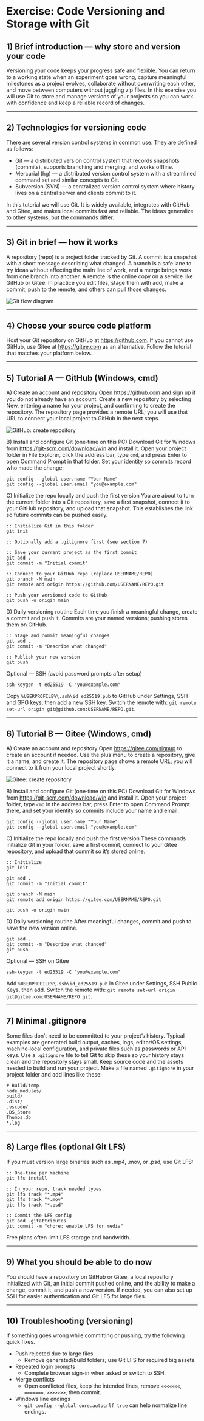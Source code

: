# Exercise: Code Versioning and Storage with Git

## 1) Brief introduction — why store and version your code
Versioning your code keeps your progress safe and flexible. You can return to a working state when an experiment goes wrong, capture meaningful milestones as a project evolves, collaborate without overwriting each other, and move between computers without juggling zip files. In this exercise you will use Git to store and manage versions of your projects so you can work with confidence and keep a reliable record of changes.


---

## 2) Technologies for versioning code
There are several version control systems in common use. They are defined as follows:

- Git — a distributed version control system that records snapshots (commits), supports branching and merging, and works offline.
- Mercurial (hg) — a distributed version control system with a streamlined command set and similar concepts to Git.
- Subversion (SVN) — a centralized version control system where history lives on a central server and clients commit to it.

In this tutorial we will use Git. It is widely available, integrates with GitHub and Gitee, and makes local commits fast and reliable. The ideas generalize to other systems, but the commands differ.


---

## 3) Git in brief — how it works
A repository (repo) is a project folder tracked by Git. A commit is a snapshot with a short message describing what changed. A branch is a safe lane to try ideas without affecting the main line of work, and a merge brings work from one branch into another. A remote is the online copy on a service like GitHub or Gitee. In practice you edit files, stage them with add, make a commit, push to the remote, and others can pull those changes.

![Git flow diagram](images/git-flow.svg)

---

## 4) Choose your source code platform
Host your Git repository on GitHub at https://github.com. If you cannot use GitHub, use Gitee at https://gitee.com as an alternative. Follow the tutorial that matches your platform below.

---

## 5) Tutorial A — GitHub (Windows, cmd)

A) Create an account and repository
Open https://github.com and sign up if you do not already have an account. Create a new repository by selecting New, entering a name for your project, and confirming to create the repository. The repository page provides a remote URL; you will use that URL to connect your local project to GitHub in the next steps.

![GitHub: create repository](images/github-create-repo.svg)

B) Install and configure Git (one‑time on this PC)
Download Git for Windows from https://git-scm.com/download/win and install it. Open your project folder in File Explorer, click the address bar, type `cmd`, and press Enter to open Command Prompt in that folder. Set your identity so commits record who made the change:
```batch
git config --global user.name "Your Name"
git config --global user.email "you@example.com"
```

C) Initialize the repo locally and push the first version
You are about to turn the current folder into a Git repository, save a first snapshot, connect it to your GitHub repository, and upload that snapshot. This establishes the link so future commits can be pushed easily.
```batch
:: Initialize Git in this folder
git init

:: Optionally add a .gitignore first (see section 7)

:: Save your current project as the first commit
git add .
git commit -m "Initial commit"

:: Connect to your GitHub repo (replace USERNAME/REPO)
git branch -M main
git remote add origin https://github.com/USERNAME/REPO.git

:: Push your versioned code to GitHub
git push -u origin main
```

D) Daily versioning routine
Each time you finish a meaningful change, create a commit and push it. Commits are your named versions; pushing stores them on GitHub.
```batch
:: Stage and commit meaningful changes
git add .
git commit -m "Describe what changed"

:: Publish your new version
git push
```

Optional — SSH (avoid password prompts after setup)
```batch
ssh-keygen -t ed25519 -C "you@example.com"
```
Copy `%USERPROFILE%\.ssh\id_ed25519.pub` to GitHub under Settings, SSH and GPG keys, then add a new SSH key. Switch the remote with: `git remote set-url origin git@github.com:USERNAME/REPO.git`.


---

## 6) Tutorial B — Gitee (Windows, cmd)

A) Create an account and repository
Open https://gitee.com/signup to create an account if needed. Use the plus menu to create a repository, give it a name, and create it. The repository page shows a remote URL; you will connect to it from your local project shortly.

![Gitee: create repository](images/gitee-create-repo.svg)

B) Install and configure Git (one‑time on this PC)
Download Git for Windows from https://git-scm.com/download/win and install it. Open your project folder, type `cmd` in the address bar, press Enter to open Command Prompt there, and set your identity so commits include your name and email:
```batch
git config --global user.name "Your Name"
git config --global user.email "you@example.com"
```

C) Initialize the repo locally and push the first version
These commands initialize Git in your folder, save a first commit, connect to your Gitee repository, and upload that commit so it’s stored online.
```batch
:: Initialize
git init

git add .
git commit -m "Initial commit"

git branch -M main
git remote add origin https://gitee.com/USERNAME/REPO.git

git push -u origin main
```

D) Daily versioning routine
After meaningful changes, commit and push to save the new version online.
```batch
git add .
git commit -m "Describe what changed"
git push
```

Optional — SSH on Gitee
```batch
ssh-keygen -t ed25519 -C "you@example.com"
```
Add `%USERPROFILE%\.ssh\id_ed25519.pub` in Gitee under Settings, SSH Public Keys, then add. Switch the remote with: `git remote set-url origin git@gitee.com:USERNAME/REPO.git`.


---

## 7) Minimal .gitignore
Some files don’t need to be committed to your project’s history. Typical examples are generated build output, caches, logs, editor/OS settings, machine‑local configuration, and private files such as passwords or API keys. Use a `.gitignore` file to tell Git to skip these so your history stays clean and the repository stays small. Keep source code and the assets needed to build and run your project. Make a file named `.gitignore` in your project folder and add lines like these:
```gitignore
# Build/temp
node_modules/
build/
.dist/
.vscode/
.DS_Store
Thumbs.db
*.log
```



---

## 8) Large files (optional Git LFS)
If you must version large binaries such as .mp4, .mov, or .psd, use Git LFS:
```batch
:: One-time per machine
git lfs install

:: In your repo, track needed types
git lfs track "*.mp4"
git lfs track "*.mov"
git lfs track "*.psd"

:: Commit the LFS config
git add .gitattributes
git commit -m "chore: enable LFS for media"
```
Free plans often limit LFS storage and bandwidth.

---

## 9) What you should be able to do now
You should have a repository on GitHub or Gitee, a local repository initialized with Git, an initial commit pushed online, and the ability to make a change, commit it, and push a new version. If needed, you can also set up SSH for easier authentication and Git LFS for large files.

---

## 10) Troubleshooting (versioning)
If something goes wrong while committing or pushing, try the following quick fixes.
- Push rejected due to large files
  - Remove generated/build folders; use Git LFS for required big assets.
- Repeated login prompts
  - Complete browser sign-in when asked or switch to SSH.
- Merge conflicts
  - Open conflicted files, keep the intended lines, remove `<<<<<<<`, `=======`, `>>>>>>>`, then commit.
- Windows line endings
  - `git config --global core.autocrlf true` can help normalize line endings.

